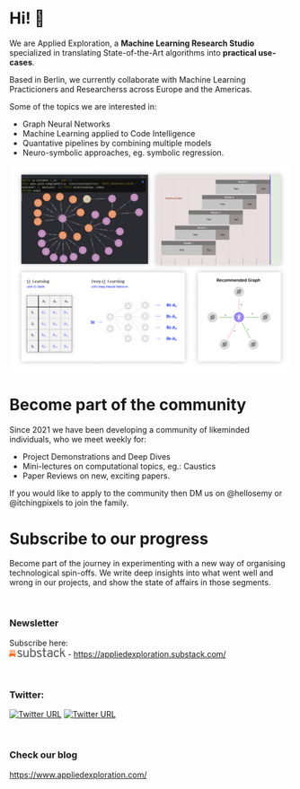 <!--

**Here are some ideas to get you started:**

🙋‍♀️ A short introduction - what is your organization all about?
🌈 Contribution guidelines - how can the community get involved?
👩‍💻 Useful resources - where can the community find your docs? Is there anything else the community should know?
🍿 Fun facts - what does your team eat for breakfast?
🧙 Remember, you can do mighty things with the power of [Markdown](https://docs.github.com/github/writing-on-github/getting-started-with-writing-and-formatting-on-github/basic-writing-and-formatting-syntax)
-->

# Hi! 👋

We are Applied Exploration, a **Machine Learning Research Studio** specialized in translating State-of-the-Art algorithms into **practical use-cases**.

Based in Berlin, we currently collaborate with Machine Learning Practicioners and Researcherss across Europe and the Americas.

Some of the topics we are interested in:
- Graph Neural Networks
- Machine Learning applied to Code Intelligence
- Quantative pipelines by combining multiple models
- Neuro-symbolic approaches, eg. symbolic regression.

![Showcase of projects](assets/showcase.png)

# Become part of the community

Since 2021 we have been developing a community of likeminded individuals, who we meet weekly for:

- Project Demonstrations and Deep Dives
- Mini-lectures on computational topics, eg.: Caustics
- Paper Reviews on new, exciting papers.

If you would like to apply to the community then DM us on @hellosemy or @itchingpixels to join the family.


# Subscribe to our progress

Become part of the journey in experimenting with a new way of organising technological spin-offs.
We write deep insights into what went well and wrong in our projects, and show the state of affairs in those segments.

<br>

### Newsletter

Subscribe here:<br> [<img width=100px src="assets/substack.png">](https://appliedexploration.substack.com/) - https://appliedexploration.substack.com/

<br>


### Twitter:


[![Twitter URL](https://img.shields.io/twitter/url/https/twitter.com/hellosemy.svg?style=social&label=Follow%20%40hellosemy)](https://twitter.com/hellosemy) [![Twitter URL](https://img.shields.io/twitter/url/https/twitter.com/itchingpixels.svg?style=social&label=Follow%20%40itchingpixels)](https://twitter.com/itchingpixels)

<br>

### Check our blog
https://www.appliedexploration.com/
